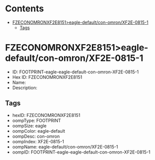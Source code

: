 



Contents
========

* [FZECONOMRONXF2E8151>eagle-default/con-omron/XF2E-0815-1](#fzeconomronxf2e8151eagle-defaultcon-omronxf2e-0815-1)
	* [Tags](#tags)

# FZECONOMRONXF2E8151>eagle-default/con-omron/XF2E-0815-1

- ID: FOOTPRINT-eagle-eagle-default-con-omron-XF2E-0815-1
- Hex ID: FZECONOMRONXF2E8151
- Name: 
- Description: 

## Tags

- hexID: FZECONOMRONXF2E8151
- oompType: FOOTPRINT
- oompSize: eagle
- oompColor: eagle-default
- oompDesc: con-omron
- oompIndex: XF2E-0815-1
- oompName: eagle-default/con-omron/XF2E-0815-1
- oompID: FOOTPRINT-eagle-eagle-default-con-omron-XF2E-0815-1
